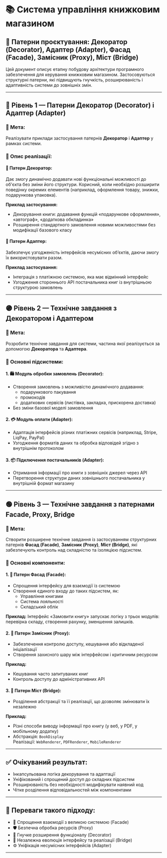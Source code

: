 # 📚 Система управління книжковим магазином

## 🧠 Патерни проєктування: Декоратор (Decorator), Адаптер (Adapter), Фасад (Facade), Замісник (Proxy), Міст (Bridge)

Цей документ описує етапну побудову архітектури програмного забезпечення для керування книжковим магазином. Застосовуються структурні патерни, які підвищують гнучкість, розширюваність і адаптивність системи до зовнішніх змін.

---

## 🔵 Рівень 1 — Патерни Декоратор (Decorator) і Адаптер (Adapter)

### 🎯 Мета:
Реалізувати приклади застосування патернів **Декоратор** і **Адаптер** у рамках системи.

### 📌 Опис реалізації:

#### 🧩 Патерн Декоратор:
Дає змогу динамічно додавати нові функціональні можливості до об'єкта без зміни його структури. Корисний, коли необхідно розширити поведінку окремих елементів (наприклад, оформлення товару, знижки, подарункова упаковка).

**Приклад застосування:**
- Декорування книги: додавання функцій «подарункове оформлення», «автограф», «додаткова обкладинка»
- Розширення стандартного замовлення новими можливостями без модифікації базового класу

#### 🔌 Патерн Адаптер:
Забезпечує узгодженість інтерфейсів несумісних об’єктів, даючи змогу їх використовувати разом.

**Приклад застосування:**
- Інтеграція з платіжною системою, яка має відмінний інтерфейс
- Узгодження стороннього API постачальника книг із внутрішньою структурою замовлень

---

## 🟣 Рівень 2 — Технічне завдання з Декоратором і Адаптером

### 🎯 Мета:
Розробити технічне завдання для системи, частина якої реалізується за допомогою **Декоратора** та **Адаптера**.

### 🔧 Основні підсистеми:

#### 1. 🛍️ Модуль обробки замовлень (Decorator):
- Створення замовлень з можливістю динамічного додавання:
  - подарункового пакування
  - промокодів
  - додаткових сервісів (листівка, закладка, прискорена доставка)
- Без зміни базової моделі замовлення

#### 2. 💳 Модуль оплати (Adapter):
- Адаптація інтерфейсів різних платіжних сервісів (наприклад, Stripe, LiqPay, PayPal)
- Узгодження форматів даних та обробка відповідей згідно з внутрішнім протоколом

#### 3. 📦 Підключення постачальників (Adapter):
- Отримання інформації про книги з зовнішніх джерел через API
- Перетворення структури даних зовнішнього постачальника у внутрішній формат магазину

---

## 🟢 Рівень 3 — Технічне завдання з патернами Facade, Proxy, Bridge

### 🎯 Мета:
Створити розширене технічне завдання із застосуванням структурних патернів **Фасад (Facade)**, **Замісник (Proxy)**, **Міст (Bridge)**, які забезпечують контроль над складністю та ізоляцією підсистем.

### 🔧 Основні компоненти:

#### 1. 🧱 Патерн Фасад (Facade):
- Спрощення інтерфейсу для взаємодії із системою
- Створення єдиного входу до таких підсистем, як:
  - Управління книгами
  - Система лояльності
  - Складський облік

**Приклад:**
Інтерфейс «Замовити книгу» запускає логіку з трьох модулів: перевірка складу, створення рахунку, зменшення залишків.

#### 2. 🧿 Патерн Замісник (Proxy):
- Забезпечення контролю доступу, кешування або відкладеної ініціалізації
- Створення захисного шару між інтерфейсом і критичним ресурсом

**Приклад:**
- Кешування часто запитуваних книг
- Контроль доступу до адміністративних API

#### 3. 🌉 Патерн Міст (Bridge):
- Розділення абстракції та її реалізації, що дозволяє змінювати їх незалежно

**Приклад:**
- Різні способи виводу інформації про книгу (у веб, у PDF, у мобільному додатку)
- Абстракція: `BookDisplay`  
  Реалізації: `WebRenderer`, `PDFRenderer`, `MobileRenderer`

---

## ✅ Очікуваний результат:
- Інкапсульована логіка декорування та адаптації
- Уніфікований і спрощений доступ до складних підсистем
- Розширюваність без необхідності модифікувати наявний код
- Чітке розділення відповідальностей між компонентами

---

## 🧩 Переваги такого підходу:
- 🧱 Спрощення взаємодії з великою системою (Facade)
- 🛡️ Безпечна обробка ресурсів (Proxy)
- 🎁 Гнучке розширення функціоналу (Decorator)
- 🔄 Незалежна еволюція інтерфейсу та реалізації (Bridge)
- ⚙️ Уніфікація несумісних інтерфейсів (Adapter)

---

